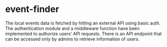 # event-finder
The local events data is fetched by hitting an external API using basic auth. The authentication module and a middleware function have been implemented to authorize users’ API requests. There is an API endpoint that can be accessed only by admins to retrieve information of users.

